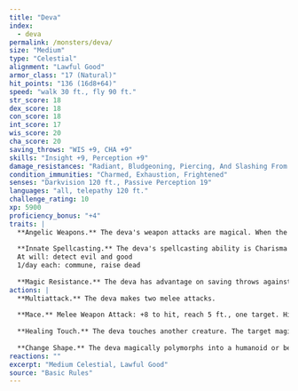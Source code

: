```yaml
---
title: "Deva"
index:
  - deva
permalink: /monsters/deva/
size: "Medium"
type: "Celestial"
alignment: "Lawful Good"
armor_class: "17 (Natural)"
hit_points: "136 (16d8+64)"
speed: "walk 30 ft., fly 90 ft."
str_score: 18
dex_score: 18
con_score: 18
int_score: 17
wis_score: 20
cha_score: 20
saving_throws: "WIS +9, CHA +9"
skills: "Insight +9, Perception +9"
damage_resistances: "Radiant, Bludgeoning, Piercing, And Slashing From Nonmagical Weapons"
condition_immunities: "Charmed, Exhaustion, Frightened"
senses: "Darkvision 120 ft., Passive Perception 19"
languages: "all, telepathy 120 ft."
challenge_rating: 10
xp: 5900
proficiency_bonus: "+4"
traits: |
  **Angelic Weapons.** The deva's weapon attacks are magical. When the deva hits with any weapon, the weapon deals an extra 4d8 radiant damage (included in the attack).
  
  **Innate Spellcasting.** The deva's spellcasting ability is Charisma (spell save DC 17). The deva can innately cast the following spells, requiring only verbal components:
  At will: detect evil and good
  1/day each: commune, raise dead
  
  **Magic Resistance.** The deva has advantage on saving throws against spells and other magical effects.
actions: |
  **Multiattack.** The deva makes two melee attacks.
  
  **Mace.** Melee Weapon Attack: +8 to hit, reach 5 ft., one target. Hit: 7 (1d6 + 4) bludgeoning damage plus 18 (4d8) radiant damage.
  
  **Healing Touch.** The deva touches another creature. The target magically regains 20 (4d8 + 2) hit points and is freed from any curse, disease, poison, blindness, or deafness.
  
  **Change Shape.** The deva magically polymorphs into a humanoid or beast that has a challenge rating equal to or less than its own, or back into its true form. It reverts to its true form if it dies. Any equipment it is wearing or carrying is absorbed or borne by the new form (the deva's choice). In a new form, the deva retains its game statistics and ability to speak, but its AC, movement modes, Strength, Dexterity, and special senses are replaced by those of the new form, and it gains any statistics and capabilities (except class features, legendary actions, and lair actions) that the new form has but that it lacks.
reactions: ""
excerpt: "Medium Celestial, Lawful Good"
source: "Basic Rules"
---
```

